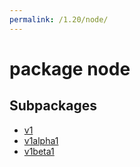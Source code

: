 ```yaml
---
permalink: /1.20/node/
---
```


# package node



## Subpackages

* [v1](node-v1.md)
* [v1alpha1](node-v1alpha1.md)
* [v1beta1](node-v1beta1.md)